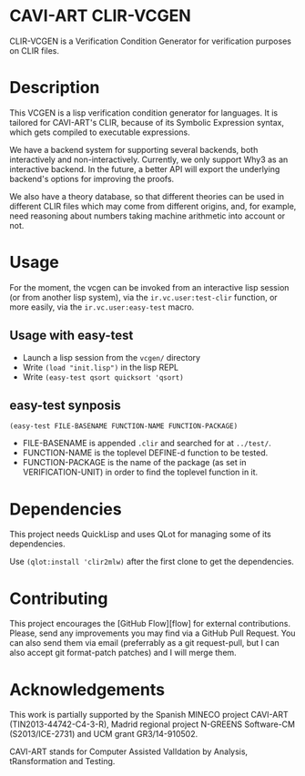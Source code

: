 CAVI-ART CLIR-VCGEN
===================

CLIR-VCGEN is a Verification Condition Generator for verification
purposes on CLIR files.


Description
===========

This VCGEN is a lisp verification condition generator for languages.
It is tailored for CAVI-ART's CLIR, because of its Symbolic Expression
syntax, which gets compiled to executable expressions.

We have a backend system for supporting several backends, both
interactively and non-interactively. Currently, we only support Why3
as an interactive backend. In the future, a better API will export the
underlying backend's options for improving the proofs.

We also have a theory database, so that different theories can be used
in different CLIR files which may come from different origins, and,
for example, need reasoning about numbers taking machine arithmetic
into account or not.


Usage
=====

For the moment, the vcgen can be invoked from an interactive lisp
session (or from another lisp system), via the `ir.vc.user:test-clir`
function, or more easily, via the `ir.vc.user:easy-test` macro.


Usage with easy-test
--------------------

- Launch a lisp session from the `vcgen/` directory
- Write `(load "init.lisp")` in the lisp REPL
- Write `(easy-test qsort quicksort 'qsort)`


easy-test synposis
------------------

`(easy-test FILE-BASENAME FUNCTION-NAME FUNCTION-PACKAGE)`

- FILE-BASENAME is appended `.clir` and searched for at `../test/`.
- FUNCTION-NAME is the toplevel DEFINE-d function to be tested.
- FUNCTION-PACKAGE is the name of the package (as set in
  VERIFICATION-UNIT) in order to find the toplevel function in it.


Dependencies
============

This project needs QuickLisp and uses QLot for managing some of its
dependencies.

Use `(qlot:install 'clir2mlw)` after the first clone to get the
dependencies.


Contributing
============

This project encourages the [GitHub Flow][flow] for external
contributions. Please, send any improvements you may find via a GitHub
Pull Request. You can also send them via email (preferrably as a git
request-pull, but I can also accept git format-patch patches) and I
will merge them.


Acknowledgements
================

This work is partially supported by the Spanish MINECO project
CAVI-ART (TIN2013-44742-C4-3-R), Madrid regional project N-GREENS
Software-CM (S2013/ICE-2731) and UCM grant GR3/14-910502.

CAVI-ART stands for Computer Assisted ValIdation by Analysis,
tRansformation and Testing.
